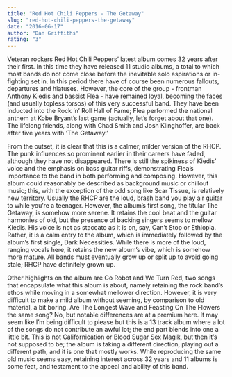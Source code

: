 ```yaml
---
title: "Red Hot Chili Peppers - The Getaway"
slug: "red-hot-chili-peppers-the-getaway"
date: "2016-06-17"
author: "Dan Griffiths"
rating: "3"
---
```


Veteran rockers Red Hot Chili Peppers’ latest album comes 32 years after their first. In this time they have released 11 studio albums, a total to which most bands do not come close before the inevitable solo aspirations or in-fighting set in. In this period there have of course been numerous fallouts, departures and hiatuses. However, the core of the group - frontman Anthony Kiedis and bassist Flea - have remained loyal, becoming the faces (and usually topless torsos) of this very successful band. They have been inducted into the Rock ’n’ Roll Hall of Fame; Flea performed the national anthem at Kobe Bryant’s last game (actually, let’s forget about that one). The lifelong friends, along with Chad Smith and Josh Klinghoffer, are back after five years with ‘The Getaway.’

From the outset, it is clear that this is a calmer, milder version of the RHCP. The punk influences so prominent earlier in their careers have faded, although they have not disappeared. There is still the spikiness of Kiedis’ voice and the emphasis on bass guitar riffs, demonstrating Flea’s importance to the band in both performing and composing. However, this album could reasonably be described as background music or chillout music; this, with the exception of the odd song like Scar Tissue, is relatively new territory. Usually the RHCP are the loud, brash band you play air guitar to while you’re a teenager. However, the album’s first song, the titular The Getaway, is somehow more serene. It retains the cool beat and the guitar harmonies of old, but the presence of backing singers seems to mellow Kiedis. His voice is not as staccato as it is on, say, Can’t Stop or Ethiopia. Rather, it is a calm entry to the album, which is immediately followed by the album’s first single, Dark Necessities. While there is more of the loud, ranging vocals here, it retains the new album’s vibe, which is somehow more mature. All bands must eventually grow up or split up to avoid going stale; RHCP have definitely grown up.

Other highlights on the album are Go Robot and We Turn Red, two songs that encapsulate what this album is about, namely retaining the rock band’s ethos while moving in a somewhat mellower direction. However, it is very difficult to make a mild album without seeming, by comparison to old material, a bit boring. Are The Longest Wave and Feasting On The Flowers the same song? No, but notable differences are at a premium here. It may seem like I’m being difficult to please but this is a 13 track album where a lot of the songs do not contribute an awful lot; the end part blends into one a little bit. This is not Californication or Blood Sugar Sex Magik, but then it’s not supposed to be; the album is taking a different direction, playing out a different path, and it is one that mostly works. While reproducing the same old music seems easy, retaining interest across 32 years and 11 albums is some feat, and testament to the appeal and ability of this band.
